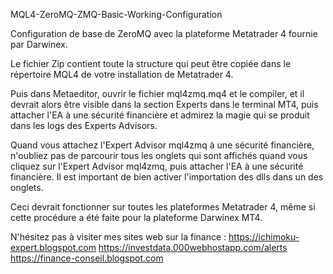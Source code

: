 MQL4-ZeroMQ-ZMQ-Basic-Working-Configuration

Configuration de base de ZeroMQ avec la plateforme Metatrader 4 fournie par Darwinex.

Le fichier Zip contient toute la structure qui peut être copiée dans le répertoire MQL4 de votre installation de Metatrader 4.

Puis dans Metaeditor, ouvrir le fichier mql4zmq.mq4 et le compiler, et il devrait alors être visible dans la section Experts dans le terminal MT4, puis attacher l'EA à une sécurité financière et admirez la magie qui se produit dans les logs des Experts Advisors.

Quand vous attachez l'Expert Advisor mql4zmq à une sécurité financière, n'oubliez pas de parcourir tous les onglets qui sont affichés quand vous cliquez sur l'Expert Advisor mql4zmq, puis attacher l'EA à une sécurité financière. Il est important de bien activer l'importation des dlls dans un des onglets.

Ceci devrait fonctionner sur toutes les plateformes Metatrader 4, même si cette procédure a été faite pour la plateforme Darwinex MT4.

N'hésitez pas à visiter mes sites web sur la finance : https://ichimoku-expert.blogspot.com https://investdata.000webhostapp.com/alerts https://finance-conseil.blogspot.com
